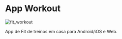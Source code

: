 # App Workout


![fit_workout](https://github.com/user-attachments/assets/9b2f11ce-b8af-43a6-87c9-df384a118332)


App de Fit de treinos em casa para Android/iOS e Web.




